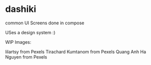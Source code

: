 # dashiki
common UI Screens done in compose

USes a design system :)

WIP
Images:

lilartsy from Pexels
Tirachard Kumtanom from Pexels
Quang Anh Ha Nguyen from Pexels